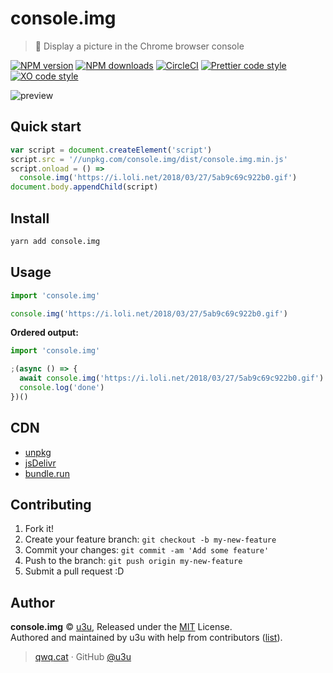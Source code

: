 # console.img

> 🎉 Display a picture in the Chrome browser console

[![NPM version](https://img.shields.io/npm/v/console.img.svg?style=flat)](https://npmjs.com/package/console.img) [![NPM downloads](https://img.shields.io/npm/dm/console.img.svg?style=flat)](https://npmjs.com/package/console.img) [![CircleCI](https://img.shields.io/circleci/project/github/u3u/console.img/master.svg)](https://circleci.com/gh/MoeFE/console.img) [![Prettier code style](https://img.shields.io/badge/code_style-prettier-ff69b4.svg?style=flat)](https://github.com/prettier/prettier) [![XO code style](https://img.shields.io/badge/code_style-XO-5ed9c7.svg)](https://github.com/sindresorhus/xo)

![preview](https://i.loli.net/2018/01/09/5a54873e169f4.gif)

## Quick start

```js
var script = document.createElement('script')
script.src = '//unpkg.com/console.img/dist/console.img.min.js'
script.onload = () =>
  console.img('https://i.loli.net/2018/03/27/5ab9c69c922b0.gif')
document.body.appendChild(script)
```

## Install

```bash
yarn add console.img
```

## Usage

```js
import 'console.img'

console.img('https://i.loli.net/2018/03/27/5ab9c69c922b0.gif')
```

**Ordered output:**

```js
import 'console.img'

;(async () => {
  await console.img('https://i.loli.net/2018/03/27/5ab9c69c922b0.gif')
  console.log('done')
})()
```

## CDN

* [unpkg](//unpkg.com/console.img/dist/console.img.min.js)
* [jsDelivr](//cdn.jsdelivr.net/npm/console.img/dist/console.img.min.js)
* [bundle.run](//bundle.run/console.img)

## Contributing

1. Fork it!
2. Create your feature branch: `git checkout -b my-new-feature`
3. Commit your changes: `git commit -am 'Add some feature'`
4. Push to the branch: `git push origin my-new-feature`
5. Submit a pull request :D

## Author

**console.img** © [u3u](https://github.com/u3u), Released under the [MIT](./LICENSE) License.<br>
Authored and maintained by u3u with help from contributors ([list](https://github.com/u3u/console.img/contributors)).

> [qwq.cat](https://qwq.cat) · GitHub [@u3u](https://github.com/u3u)
